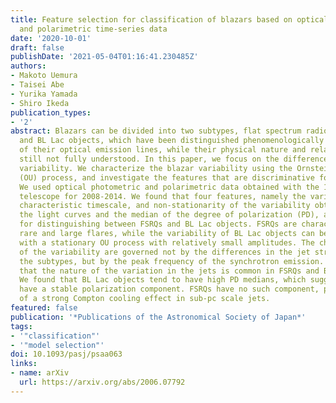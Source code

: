 ```yaml
---
title: Feature selection for classification of blazars based on optical photometric
  and polarimetric time-series data
date: '2020-10-01'
draft: false
publishDate: '2021-05-04T01:16:41.230485Z'
authors:
- Makoto Uemura
- Taisei Abe
- Yurika Yamada
- Shiro Ikeda
publication_types:
- '2'
abstract: Blazars can be divided into two subtypes, flat spectrum radio quasars (FSRQs)
  and BL Lac objects, which have been distinguished phenomenologically by the strength
  of their optical emission lines, while their physical nature and relationship are
  still not fully understood. In this paper, we focus on the differences in their
  variability. We characterize the blazar variability using the Ornstein-Uhlenbeck
  (OU) process, and investigate the features that are discriminative for the two subtypes.
  We used optical photometric and polarimetric data obtained with the 1.5-m Kanata
  telescope for 2008-2014. We found that four features, namely the variation amplitude,
  characteristic timescale, and non-stationarity of the variability obtained from
  the light curves and the median of the degree of polarization (PD), are essential
  for distinguishing between FSRQs and BL Lac objects. FSRQs are characterized by
  rare and large flares, while the variability of BL Lac objects can be reproduced
  with a stationary OU process with relatively small amplitudes. The characteristics
  of the variability are governed not by the differences in the jet structure between
  the subtypes, but by the peak frequency of the synchrotron emission. This implies
  that the nature of the variation in the jets is common in FSRQs and BL Lac objects.
  We found that BL Lac objects tend to have high PD medians, which suggests that they
  have a stable polarization component. FSRQs have no such component, possibly because
  of a strong Compton cooling effect in sub-pc scale jets.
featured: false
publication: '*Publications of the Astronomical Society of Japan*'
tags:
- '"classification"'
- '"model selection"'
doi: 10.1093/pasj/psaa063
links:
- name: arXiv
  url: https://arxiv.org/abs/2006.07792
---
```

